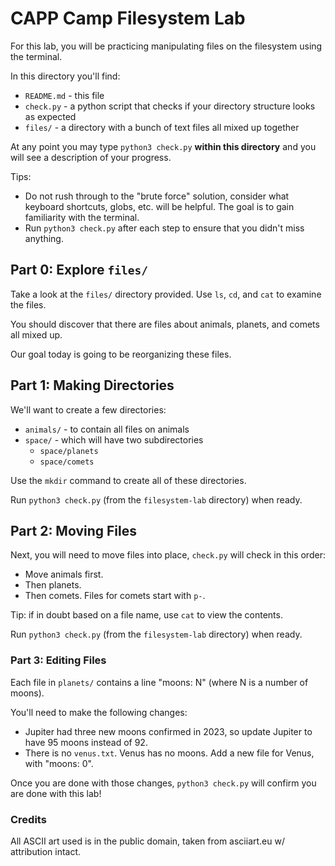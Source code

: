 # CAPP Camp Filesystem Lab

For this lab, you will be practicing manipulating files on the filesystem using the terminal.

In this directory you'll find:

- `README.md` - this file
- `check.py` - a python script that checks if your directory structure looks as expected
- `files/` - a directory with a bunch of text files all mixed up together

At any point you may type `python3 check.py` **within this directory** and you will see a description of your progress.

Tips:

- Do not rush through to the "brute force" solution, consider what keyboard shortcuts, globs, etc. will be helpful. The goal is to gain familiarity with the terminal.
- Run `python3 check.py` after each step to ensure that you didn't miss anything.

## Part 0: Explore `files/`

Take a look at the `files/` directory provided. Use `ls`, `cd`, and `cat` to examine the files.

You should discover that there are files about animals, planets, and comets all mixed up.

Our goal today is going to be reorganizing these files.

## Part 1: Making Directories

We'll want to create a few directories:

- `animals/` - to contain all files on animals
- `space/` - which will have two subdirectories
  - `space/planets`
  - `space/comets`

Use the `mkdir` command to create all of these directories.

Run `python3 check.py` (from the `filesystem-lab` directory) when ready.

## Part 2: Moving Files

Next, you will need to move files into place, `check.py` will check in this order:

- Move animals first.
- Then planets.
- Then comets. Files for comets start with `p-`.

Tip: if in doubt based on a file name, use `cat` to view the contents.

Run `python3 check.py` (from the `filesystem-lab` directory) when ready.

### Part 3: Editing Files

Each file in `planets/` contains a line "moons: N" (where N is a number of moons).

You'll need to make the following changes:

- Jupiter had three new moons confirmed in 2023, so update Jupiter to have 95 moons instead of 92.
- There is no `venus.txt`. Venus has no moons. Add a new file for Venus, with "moons: 0".

Once you are done with those changes, `python3 check.py` will confirm you are done with this lab!

### Credits

All ASCII art used is in the public domain, taken from asciiart.eu w/ attribution intact.
